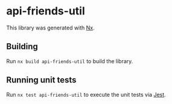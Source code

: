 # api-friends-util

This library was generated with [Nx](https://nx.dev).

## Building

Run `nx build api-friends-util` to build the library.

## Running unit tests

Run `nx test api-friends-util` to execute the unit tests via [Jest](https://jestjs.io).
